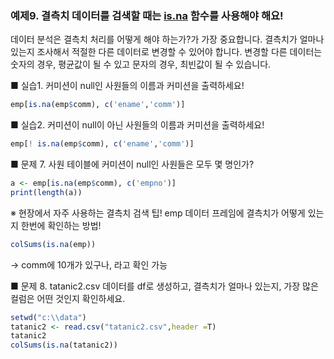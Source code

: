 ### 예제9. 결측치 데이터를 검색할 때는 [is.na](http://is.na) 함수를 사용해야 해요!

데이터 분석은 결측치 처리를 어떻게 해야 하는가?가 가장 중요합니다. 결측치가 얼마나 있는지 조사해서 적절한 다른 데이터로 변경할 수 있어야 합니다. 변경할 다른 데이터는 숫자의 경우, 평균값이 될 수 있고 문자의 경우, 최빈값이 될 수 있습니다.

■ 실습1. 커미션이 null인 사원들의 이름과 커미션을 출력하세요!

```r
emp[is.na(emp$comm), c('ename','comm')]
```


■ 실습2. 커미션이 null이 아닌 사원들의 이름과 커미션을 출력하세요!

```r
emp[! is.na(emp$comm), c('ename','comm')]
```


■ 문제 7. 사원 테이블에 커미션이 null인 사원들은 모두 몇 명인가?

```r
a <- emp[is.na(emp$comm), c('empno')]
print(length(a))
```

※ 현장에서 자주 사용하는 결측치 검색 팁!
emp 데이터 프레임에 결측치가 어떻게 있는지 한번에 확인하는 방법!

```r
colSums(is.na(emp))
```
→ comm에 10개가 있구나, 라고 확인 가능

■ 문제 8. tatanic2.csv  데이터를 df로 생성하고, 결측치가  얼마나 있는지, 가장 많은 컬럼은 어떤 것인지 확인하세요.

```r
setwd("c:\\data")
tatanic2 <- read.csv("tatanic2.csv",header =T)
tatanic2
colSums(is.na(tatanic2))
```

